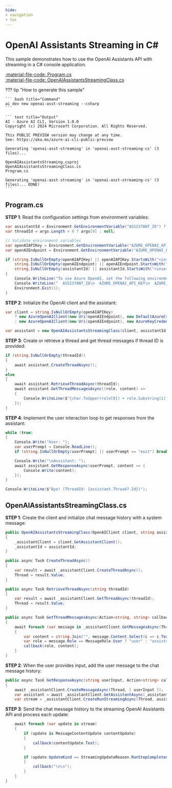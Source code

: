 ```yaml
---
hide:
- navigation
- toc
---
```

# OpenAI Assistants Streaming in C#

This sample demonstrates how to use the OpenAI Assistants API with streaming in a C# console application.

[:material-file-code: Program.cs](https://github.dev/robch/book-of-ai/blob/main/docs/samples/openai-asst-streaming-cs/Program.cs)  
[:material-file-code: OpenAIAssistantsStreamingClass.cs](https://github.dev/robch/book-of-ai/blob/main/docs/samples/openai-asst-streaming-cs/OpenAIAssistantsStreamingClass.cs)  

??? tip "How to generate this sample"

    ``` bash title="Command"
    ai dev new openai-asst-streaming --csharp
    ```

    ``` text title="Output"
    AI - Azure AI CLI, Version 1.0.0
    Copyright (c) 2024 Microsoft Corporation. All Rights Reserved.

    This PUBLIC PREVIEW version may change at any time.
    See: https://aka.ms/azure-ai-cli-public-preview

    Generating 'openai-asst-streaming' in 'openai-asst-streaming-cs' (3 files)...

    OpenAIAssistantsStreaming.csproj
    OpenAIAssistantsStreamingClass.cs
    Program.cs

    Generating 'openai-asst-streaming' in 'openai-asst-streaming-cs' (3 files)... DONE!
    ```

## Program.cs

**STEP 1**: Read the configuration settings from environment variables:

``` csharp title="Program.cs"
var assistantId = Environment.GetEnvironmentVariable("ASSISTANT_ID") ?? "<insert your OpenAI assistant ID here>";
var threadId = args.Length > 0 ? args[0] : null;

// Validate environment variables
var openAIAPIKey = Environment.GetEnvironmentVariable("AZURE_OPENAI_API_KEY") ?? "<insert your Azure OpenAI API key here>";
var openAIEndpoint = Environment.GetEnvironmentVariable("AZURE_OPENAI_ENDPOINT") ?? "<insert your Azure OpenAI endpoint here>";

if (string.IsNullOrEmpty(openAIAPIKey) || openAIAPIKey.StartsWith("<insert") ||
    string.IsNullOrEmpty(openAIEndpoint) || openAIEndpoint.StartsWith("<insert") ||
    string.IsNullOrEmpty(assistantId) || assistantId.StartsWith("<insert"))
{
    Console.WriteLine("To use Azure OpenAI, set the following environment variables:");
    Console.WriteLine("  ASSISTANT_ID\n  AZURE_OPENAI_API_KEY\n  AZURE_OPENAI_ENDPOINT");
    Environment.Exit(1);
}
```

**STEP 2**: Initialize the OpenAI client and the assistant:

``` csharp title="Program.cs"
var client = string.IsNullOrEmpty(openAIAPIKey)
    ? new AzureOpenAIClient(new Uri(openAIEndpoint), new DefaultAzureCredential())
    : new AzureOpenAIClient(new Uri(openAIEndpoint), new AzureKeyCredential(openAIAPIKey));

var assistant = new OpenAIAssistantsStreamingClass(client, assistantId);
```

**STEP 3**: Create or retrieve a thread and get thread messages if thread ID is provided:

``` csharp title="Program.cs"
if (string.IsNullOrEmpty(threadId))
{
    await assistant.CreateThreadAsync();
}
else
{
    await assistant.RetrieveThreadAsync(threadId);
    await assistant.GetThreadMessagesAsync((role, content) => 
    {
        Console.WriteLine($"{char.ToUpper(role[0]) + role.Substring(1)}: {content}\n");
    });
}
```

**STEP 4**: Implement the user interaction loop to get responses from the assistant:

``` csharp title="Program.cs"
while (true)
{
    Console.Write("User: ");
    var userPrompt = Console.ReadLine();
    if (string.IsNullOrEmpty(userPrompt) || userPrompt == "exit") break;

    Console.Write("\nAssistant: ");
    await assistant.GetResponseAsync(userPrompt, content => {
        Console.Write(content);
    });
}

Console.WriteLine($"Bye! (ThreadId: {assistant.Thread?.Id})");
```

## OpenAIAssistantsStreamingClass.cs

**STEP 1**: Create the client and initialize chat message history with a system message:

``` csharp title="OpenAIAssistantsStreamingClass.cs"
public OpenAIAssistantsStreamingClass(OpenAIClient client, string assistantId)
{
    _assistantClient = client.GetAssistantClient();
    _assistantId = assistantId;
}

public async Task CreateThreadAsync()
{
    var result = await _assistantClient.CreateThreadAsync();
    Thread = result.Value;
}

public async Task RetrieveThreadAsync(string threadId)
{
    var result = await _assistantClient.GetThreadAsync(threadId);
    Thread = result.Value;
}

public async Task GetThreadMessagesAsync(Action<string, string> callback)
{
    await foreach (var message in _assistantClient.GetMessagesAsync(Thread, ListOrder.OldestFirst))
    {
        var content = string.Join("", message.Content.Select(c => c.Text));
        var role = message.Role == MessageRole.User ? "user" : "assistant";
        callback(role, content);
    }
}
```

**STEP 2**: When the user provides input, add the user message to the chat message history:

``` csharp title="OpenAIAssistantsStreamingClass.cs"
public async Task GetResponseAsync(string userInput, Action<string> callback)
{
    await _assistantClient.CreateMessageAsync(Thread, [ userInput ]);
    var assistant = await _assistantClient.GetAssistantAsync(_assistantId);
    var stream = _assistantClient.CreateRunStreamingAsync(Thread, assistant.Value);
```

**STEP 3**: Send the chat message history to the streaming OpenAI Assistants API and process each update:

``` csharp title="OpenAIAssistantsStreamingClass.cs"
    await foreach (var update in stream) 
    {
        if (update is MessageContentUpdate contentUpdate)
        {
            callback(contentUpdate.Text);
        }

        if (update.UpdateKind == StreamingUpdateReason.RunStepCompleted)
        {
            callback("\n\n");
        }
    }
}
```
